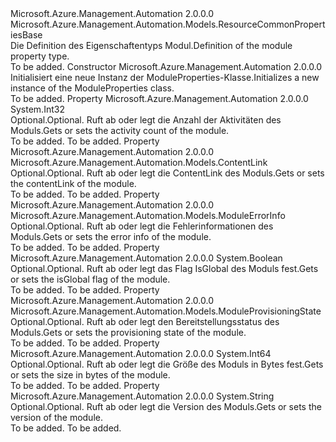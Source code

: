 <Type Name="ModuleProperties" FullName="Microsoft.Azure.Management.Automation.Models.ModuleProperties">
  <TypeSignature Language="C#" Value="public class ModuleProperties : Microsoft.Azure.Management.Automation.Models.ResourceCommonPropertiesBase" />
  <TypeSignature Language="ILAsm" Value=".class public auto ansi beforefieldinit ModuleProperties extends Microsoft.Azure.Management.Automation.Models.ResourceCommonPropertiesBase" />
  <TypeSignature Language="DocId" Value="T:Microsoft.Azure.Management.Automation.Models.ModuleProperties" />
  <TypeSignature Language="VB.NET" Value="Public Class ModuleProperties&#xA;Inherits ResourceCommonPropertiesBase" />
  <TypeSignature Language="F#" Value="type ModuleProperties = class&#xA;    inherit ResourceCommonPropertiesBase" />
  <AssemblyInfo>
    <AssemblyName>Microsoft.Azure.Management.Automation</AssemblyName>
    <AssemblyVersion>2.0.0.0</AssemblyVersion>
  </AssemblyInfo>
  <Base>
    <BaseTypeName>Microsoft.Azure.Management.Automation.Models.ResourceCommonPropertiesBase</BaseTypeName>
  </Base>
  <Interfaces />
  <Docs>
    <summary>
            <span data-ttu-id="f49b3-101">Die Definition des Eigenschaftentyps Modul.</span><span class="sxs-lookup"><span data-stu-id="f49b3-101">Definition of the module property type.</span></span>
            </summary>
    <remarks>To be added.</remarks>
  </Docs>
  <Members>
    <Member MemberName=".ctor">
      <MemberSignature Language="C#" Value="public ModuleProperties ();" />
      <MemberSignature Language="ILAsm" Value=".method public hidebysig specialname rtspecialname instance void .ctor() cil managed" />
      <MemberSignature Language="DocId" Value="M:Microsoft.Azure.Management.Automation.Models.ModuleProperties.#ctor" />
      <MemberSignature Language="VB.NET" Value="Public Sub New ()" />
      <MemberType>Constructor</MemberType>
      <AssemblyInfo>
        <AssemblyName>Microsoft.Azure.Management.Automation</AssemblyName>
        <AssemblyVersion>2.0.0.0</AssemblyVersion>
      </AssemblyInfo>
      <Parameters />
      <Docs>
        <summary>
            <span data-ttu-id="f49b3-102">Initialisiert eine neue Instanz der ModuleProperties-Klasse.</span><span class="sxs-lookup"><span data-stu-id="f49b3-102">Initializes a new instance of the ModuleProperties class.</span></span>
            </summary>
        <remarks>To be added.</remarks>
      </Docs>
    </Member>
    <Member MemberName="ActivityCount">
      <MemberSignature Language="C#" Value="public int ActivityCount { get; set; }" />
      <MemberSignature Language="ILAsm" Value=".property instance int32 ActivityCount" />
      <MemberSignature Language="DocId" Value="P:Microsoft.Azure.Management.Automation.Models.ModuleProperties.ActivityCount" />
      <MemberSignature Language="VB.NET" Value="Public Property ActivityCount As Integer" />
      <MemberSignature Language="F#" Value="member this.ActivityCount : int with get, set" Usage="Microsoft.Azure.Management.Automation.Models.ModuleProperties.ActivityCount" />
      <MemberType>Property</MemberType>
      <AssemblyInfo>
        <AssemblyName>Microsoft.Azure.Management.Automation</AssemblyName>
        <AssemblyVersion>2.0.0.0</AssemblyVersion>
      </AssemblyInfo>
      <ReturnValue>
        <ReturnType>System.Int32</ReturnType>
      </ReturnValue>
      <Docs>
        <summary>
            <span data-ttu-id="f49b3-103">Optional.</span><span class="sxs-lookup"><span data-stu-id="f49b3-103">Optional.</span></span> <span data-ttu-id="f49b3-104">Ruft ab oder legt die Anzahl der Aktivitäten des Moduls.</span><span class="sxs-lookup"><span data-stu-id="f49b3-104">Gets or sets the activity count of the module.</span></span>
            </summary>
        <value>To be added.</value>
        <remarks>To be added.</remarks>
      </Docs>
    </Member>
    <Member MemberName="ContentLink">
      <MemberSignature Language="C#" Value="public Microsoft.Azure.Management.Automation.Models.ContentLink ContentLink { get; set; }" />
      <MemberSignature Language="ILAsm" Value=".property instance class Microsoft.Azure.Management.Automation.Models.ContentLink ContentLink" />
      <MemberSignature Language="DocId" Value="P:Microsoft.Azure.Management.Automation.Models.ModuleProperties.ContentLink" />
      <MemberSignature Language="VB.NET" Value="Public Property ContentLink As ContentLink" />
      <MemberSignature Language="F#" Value="member this.ContentLink : Microsoft.Azure.Management.Automation.Models.ContentLink with get, set" Usage="Microsoft.Azure.Management.Automation.Models.ModuleProperties.ContentLink" />
      <MemberType>Property</MemberType>
      <AssemblyInfo>
        <AssemblyName>Microsoft.Azure.Management.Automation</AssemblyName>
        <AssemblyVersion>2.0.0.0</AssemblyVersion>
      </AssemblyInfo>
      <ReturnValue>
        <ReturnType>Microsoft.Azure.Management.Automation.Models.ContentLink</ReturnType>
      </ReturnValue>
      <Docs>
        <summary>
            <span data-ttu-id="f49b3-105">Optional.</span><span class="sxs-lookup"><span data-stu-id="f49b3-105">Optional.</span></span> <span data-ttu-id="f49b3-106">Ruft ab oder legt die ContentLink des Moduls.</span><span class="sxs-lookup"><span data-stu-id="f49b3-106">Gets or sets the contentLink of the module.</span></span>
            </summary>
        <value>To be added.</value>
        <remarks>To be added.</remarks>
      </Docs>
    </Member>
    <Member MemberName="Error">
      <MemberSignature Language="C#" Value="public Microsoft.Azure.Management.Automation.Models.ModuleErrorInfo Error { get; set; }" />
      <MemberSignature Language="ILAsm" Value=".property instance class Microsoft.Azure.Management.Automation.Models.ModuleErrorInfo Error" />
      <MemberSignature Language="DocId" Value="P:Microsoft.Azure.Management.Automation.Models.ModuleProperties.Error" />
      <MemberSignature Language="VB.NET" Value="Public Property Error As ModuleErrorInfo" />
      <MemberSignature Language="F#" Value="member this.Error : Microsoft.Azure.Management.Automation.Models.ModuleErrorInfo with get, set" Usage="Microsoft.Azure.Management.Automation.Models.ModuleProperties.Error" />
      <MemberType>Property</MemberType>
      <AssemblyInfo>
        <AssemblyName>Microsoft.Azure.Management.Automation</AssemblyName>
        <AssemblyVersion>2.0.0.0</AssemblyVersion>
      </AssemblyInfo>
      <ReturnValue>
        <ReturnType>Microsoft.Azure.Management.Automation.Models.ModuleErrorInfo</ReturnType>
      </ReturnValue>
      <Docs>
        <summary>
            <span data-ttu-id="f49b3-107">Optional.</span><span class="sxs-lookup"><span data-stu-id="f49b3-107">Optional.</span></span> <span data-ttu-id="f49b3-108">Ruft ab oder legt die Fehlerinformationen des Moduls.</span><span class="sxs-lookup"><span data-stu-id="f49b3-108">Gets or sets the error info of the module.</span></span>
            </summary>
        <value>To be added.</value>
        <remarks>To be added.</remarks>
      </Docs>
    </Member>
    <Member MemberName="IsGlobal">
      <MemberSignature Language="C#" Value="public bool IsGlobal { get; set; }" />
      <MemberSignature Language="ILAsm" Value=".property instance bool IsGlobal" />
      <MemberSignature Language="DocId" Value="P:Microsoft.Azure.Management.Automation.Models.ModuleProperties.IsGlobal" />
      <MemberSignature Language="VB.NET" Value="Public Property IsGlobal As Boolean" />
      <MemberSignature Language="F#" Value="member this.IsGlobal : bool with get, set" Usage="Microsoft.Azure.Management.Automation.Models.ModuleProperties.IsGlobal" />
      <MemberType>Property</MemberType>
      <AssemblyInfo>
        <AssemblyName>Microsoft.Azure.Management.Automation</AssemblyName>
        <AssemblyVersion>2.0.0.0</AssemblyVersion>
      </AssemblyInfo>
      <ReturnValue>
        <ReturnType>System.Boolean</ReturnType>
      </ReturnValue>
      <Docs>
        <summary>
            <span data-ttu-id="f49b3-109">Optional.</span><span class="sxs-lookup"><span data-stu-id="f49b3-109">Optional.</span></span> <span data-ttu-id="f49b3-110">Ruft ab oder legt das Flag IsGlobal des Moduls fest.</span><span class="sxs-lookup"><span data-stu-id="f49b3-110">Gets or sets the isGlobal flag of the module.</span></span>
            </summary>
        <value>To be added.</value>
        <remarks>To be added.</remarks>
      </Docs>
    </Member>
    <Member MemberName="ProvisioningState">
      <MemberSignature Language="C#" Value="public Microsoft.Azure.Management.Automation.Models.ModuleProvisioningState ProvisioningState { get; set; }" />
      <MemberSignature Language="ILAsm" Value=".property instance valuetype Microsoft.Azure.Management.Automation.Models.ModuleProvisioningState ProvisioningState" />
      <MemberSignature Language="DocId" Value="P:Microsoft.Azure.Management.Automation.Models.ModuleProperties.ProvisioningState" />
      <MemberSignature Language="VB.NET" Value="Public Property ProvisioningState As ModuleProvisioningState" />
      <MemberSignature Language="F#" Value="member this.ProvisioningState : Microsoft.Azure.Management.Automation.Models.ModuleProvisioningState with get, set" Usage="Microsoft.Azure.Management.Automation.Models.ModuleProperties.ProvisioningState" />
      <MemberType>Property</MemberType>
      <AssemblyInfo>
        <AssemblyName>Microsoft.Azure.Management.Automation</AssemblyName>
        <AssemblyVersion>2.0.0.0</AssemblyVersion>
      </AssemblyInfo>
      <ReturnValue>
        <ReturnType>Microsoft.Azure.Management.Automation.Models.ModuleProvisioningState</ReturnType>
      </ReturnValue>
      <Docs>
        <summary>
            <span data-ttu-id="f49b3-111">Optional.</span><span class="sxs-lookup"><span data-stu-id="f49b3-111">Optional.</span></span> <span data-ttu-id="f49b3-112">Ruft ab oder legt den Bereitstellungsstatus des Moduls.</span><span class="sxs-lookup"><span data-stu-id="f49b3-112">Gets or sets the provisioning state of the module.</span></span>
            </summary>
        <value>To be added.</value>
        <remarks>To be added.</remarks>
      </Docs>
    </Member>
    <Member MemberName="SizeInBytes">
      <MemberSignature Language="C#" Value="public long SizeInBytes { get; set; }" />
      <MemberSignature Language="ILAsm" Value=".property instance int64 SizeInBytes" />
      <MemberSignature Language="DocId" Value="P:Microsoft.Azure.Management.Automation.Models.ModuleProperties.SizeInBytes" />
      <MemberSignature Language="VB.NET" Value="Public Property SizeInBytes As Long" />
      <MemberSignature Language="F#" Value="member this.SizeInBytes : int64 with get, set" Usage="Microsoft.Azure.Management.Automation.Models.ModuleProperties.SizeInBytes" />
      <MemberType>Property</MemberType>
      <AssemblyInfo>
        <AssemblyName>Microsoft.Azure.Management.Automation</AssemblyName>
        <AssemblyVersion>2.0.0.0</AssemblyVersion>
      </AssemblyInfo>
      <ReturnValue>
        <ReturnType>System.Int64</ReturnType>
      </ReturnValue>
      <Docs>
        <summary>
            <span data-ttu-id="f49b3-113">Optional.</span><span class="sxs-lookup"><span data-stu-id="f49b3-113">Optional.</span></span> <span data-ttu-id="f49b3-114">Ruft ab oder legt die Größe des Moduls in Bytes fest.</span><span class="sxs-lookup"><span data-stu-id="f49b3-114">Gets or sets the size in bytes of the module.</span></span>
            </summary>
        <value>To be added.</value>
        <remarks>To be added.</remarks>
      </Docs>
    </Member>
    <Member MemberName="Version">
      <MemberSignature Language="C#" Value="public string Version { get; set; }" />
      <MemberSignature Language="ILAsm" Value=".property instance string Version" />
      <MemberSignature Language="DocId" Value="P:Microsoft.Azure.Management.Automation.Models.ModuleProperties.Version" />
      <MemberSignature Language="VB.NET" Value="Public Property Version As String" />
      <MemberSignature Language="F#" Value="member this.Version : string with get, set" Usage="Microsoft.Azure.Management.Automation.Models.ModuleProperties.Version" />
      <MemberType>Property</MemberType>
      <AssemblyInfo>
        <AssemblyName>Microsoft.Azure.Management.Automation</AssemblyName>
        <AssemblyVersion>2.0.0.0</AssemblyVersion>
      </AssemblyInfo>
      <ReturnValue>
        <ReturnType>System.String</ReturnType>
      </ReturnValue>
      <Docs>
        <summary>
            <span data-ttu-id="f49b3-115">Optional.</span><span class="sxs-lookup"><span data-stu-id="f49b3-115">Optional.</span></span> <span data-ttu-id="f49b3-116">Ruft ab oder legt die Version des Moduls.</span><span class="sxs-lookup"><span data-stu-id="f49b3-116">Gets or sets the version of the module.</span></span>
            </summary>
        <value>To be added.</value>
        <remarks>To be added.</remarks>
      </Docs>
    </Member>
  </Members>
</Type>
